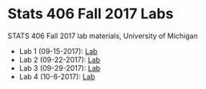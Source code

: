 # Stats 406 Fall 2017 Labs
STATS 406 Fall 2017 lab materials, University of Michigan

* Lab 1 (09-15-2017): [Lab](https://rawgit.com/byoungwookjang/stats406_f17_labs/master/lab1/Stats406Lab1.html)
* Lab 2 (09-22-2017): [Lab](https://rawgit.com/byoungwookjang/stats406_f17_labs/master/lab2/Stats406Lab2.html)
* Lab 3 (09-29-2017): [Lab](https://rawgit.com/byoungwookjang/stats406_f17_labs/master/lab3/Stats406Lab3.html)
* Lab 4 (10-6-2017): [Lab](https://rawgit.com/byoungwookjang/stats406_f17_labs/master/lab4/Stats406Lab4.html)
